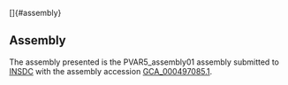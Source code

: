 []{#assembly}

Assembly
--------

The assembly presented is the PVAR5\_assembly01 assembly submitted to
[INSDC](http://www.insdc.org) with the assembly accession
[GCA\_000497085.1](http://www.ebi.ac.uk/ena/data/view/GCA_000497085.1).
